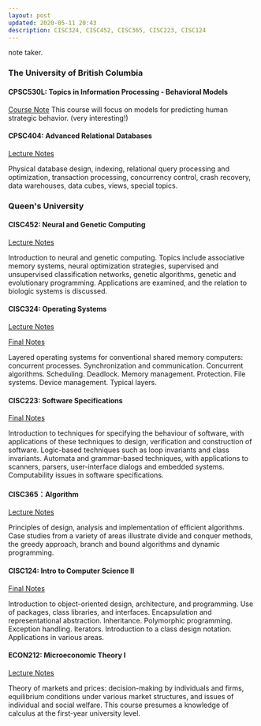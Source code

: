 ```yaml
---
layout: post
updated: 2020-05-11 20:43
description: CISC324, CISC452, CISC365, CISC223, CISC124 
---
```


note taker.

### The University of British Columbia

#### CPSC530L: Topics in Information Processing - Behavioral Models
<!-- <a href="assets/pdf/CPSC530L.pdf">Course Note</a> -->
<a href="https://drive.google.com/file/d/1T_PhbV78cRMNwU1-CRJTIfFuM9hpg7-a/view?usp=sharing">Course Note</a>
This course will focus on models for predicting human strategic behavior. (very interesting!)

#### CPSC404: Advanced Relational Databases
<!-- <a href="assets/pdf/404-final.pdf" target="_blank">Lecture Notes</a> -->
<a href="https://drive.google.com/file/d/1ikTbqptOzM8LhSR_9T3-eOWwLXVfYnm8/view?usp=sharing" target="_blank">Lecture Notes</a>

Physical database design, indexing, relational query processing and optimization, transaction processing, concurrency control, crash recovery, data warehouses, data cubes, views, special topics.

### Queen's University

#### CISC452: Neural and Genetic Computing

<!-- <a href="assets/pdf/452_combine.pdf" target="_blank">Lecture Notes</a> -->
<a href="https://drive.google.com/file/d/1fia-KL84vrXZ-4brv_KAqoxBtceHA2nD/view?usp=sharing" target="_blank">Lecture Notes</a>

Introduction to neural and genetic computing. Topics include associative memory systems, neural optimization strategies, supervised and unsupervised classification networks, genetic algorithms, genetic and evolutionary programming. Applications are examined, and the relation to biologic systems is discussed.

#### CISC324: Operating Systems
<!-- <a href="assets/pdf/gener_324.pdf" target="_blank">Lecture Notes</a> -->
<a href="https://drive.google.com/file/d/1-tRSVn22GlVoHkTfXgmMQgZpPtZmZG7w/view?usp=sharing" target="_blank">Lecture Notes</a>

<!-- <a href="assets/pdf/324Final.pdf" target="_blank">Final Notes</a> -->
<a href="https://drive.google.com/file/d/1RLfG4D_otiVhd2LPq3C9G8HdzYCB9K7q/view?usp=sharing" target="_blank">Final Notes</a>

Layered operating systems for conventional shared memory computers: concurrent processes. Synchronization and communication. Concurrent algorithms. Scheduling. Deadlock. Memory management. Protection. File systems. Device management. Typical layers.

#### CISC223: Software Specifications
<!-- <a href="assets/pdf/223_final.pdf" target="_blank">Final Notes</a> -->
<a href="https://drive.google.com/file/d/1uYv-06BPLN5KDR18gEHN0Iu8Pvy0gLk4/view?usp=sharing" target="_blank">Final Notes</a>

Introduction to techniques for specifying the behaviour of software, with applications of these techniques to design, verification and construction of software. Logic-based techniques such as loop invariants and class invariants. Automata and grammar-based techniques, with applications to scanners, parsers, user-interface dialogs and embedded systems. Computability issues in software specifications.


#### CISC365：Algorithm
<!-- <a href="assets/pdf/365Note.pdf" target="_blank">Lecture Notes</a> -->
<a href="https://drive.google.com/file/d/12PIw4VyUdSzQp0_PapvuQdG4JjrQ2MJ3/view?usp=sharing" target="_blank">Lecture Notes</a>

Principles of design, analysis and implementation of efficient algorithms. Case studies from a variety of areas illustrate divide and conquer methods, the greedy approach, branch and bound algorithms and dynamic programming.

#### CISC124: Intro to Computer Science II
<!-- <a href="assets/pdf/124_REVIEW.pdf" target="_blank">Final Notes</a> -->
<a href="https://drive.google.com/file/d/1yYWLcYnh3BNNanpd5c0ocJkrf94w_uWI/view?usp=sharing" target="_blank">Final Notes</a>

Introduction to object-oriented design, architecture, and programming. Use of packages, class libraries, and interfaces. Encapsulation and representational abstraction. Inheritance. Polymorphic programming. Exception handling. Iterators. Introduction to a class design notation. Applications in various areas.

#### ECON212: Microeconomic Theory I
<a href="economics-note" target="_blank">Lecture Notes</a>

Theory of markets and prices: decision-making by individuals and firms, equilibrium conditions under various market structures, and issues of individual and social welfare. This course presumes a knowledge of calculus at the first-year university level.





